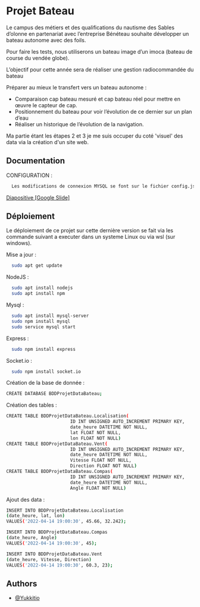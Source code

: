
# Projet Bateau

Le campus des métiers et des qualifications du nautisme des Sables d’olonne en partenariat avec l’entreprise Bénéteau souhaite développer un bateau autonome avec des foils.

Pour faire les tests, nous utiliserons un bateau image d’un imoca (bateau de course du vendée globe).

L’objectif pour cette année sera de réaliser une gestion radiocommandée du bateau

Préparer au mieux le transfert vers un bateau autonome :

- Comparaison cap bateau mesuré et cap bateau réel pour mettre en œuvre le capteur de cap.
- Positionnement du bateau pour voir l’évolution de ce dernier sur un plan d’eau
- Réaliser un historique de l’évolution de la navigation.

Ma partie étant les étapes 2 et 3 je me suis occuper du coté 'visuel' des data via la création d'un site web.

## Documentation
CONFIGURATION :
```bash
  Les modifications de connexion MYSQL se font sur le fichier config.json
```
[Diapositive [Google Slide]](https://docs.google.com/presentation/d/10VwbyRFjuF6Ki-SiaJML8OxZ5xKJOEbo5QIlrghB-JM/edit?usp=sharing)


## Déploiement

Le déploiement de ce projet sur cette dernière version se fait via les commande suivant a executer dans un systeme Linux ou via wsl (sur windows).

Mise a jour :
```bash
  sudo apt get update
```

NodeJS :
```bash
  sudo apt install nodejs
  sudo apt install npm
```

Mysql :
```bash
  sudo apt install mysql-server
  sudo npm install mysql
  sudo service mysql start
```

Express :
```bash
  sudo npm install express
```

Socket.io :
```bash
  sudo npm install socket.io
```


Création de la base de donnée :
```bash
CREATE DATABASE BDDProjetDataBateau;
```
Création des tables :
```bash
CREATE TABLE BDDProjetDataBateau.Localisation(
                        ID INT UNSIGNED AUTO_INCREMENT PRIMARY KEY,
                        date_heure DATETIME NOT NULL,
                        lat FLOAT NOT NULL,
                        lon FLOAT NOT NULL)
CREATE TABLE BDDProjetDataBateau.Vent(
                        ID INT UNSIGNED AUTO_INCREMENT PRIMARY KEY,
                        date_heure DATETIME NOT NULL,
                        Vitesse FLOAT NOT NULL,
                        Direction FLOAT NOT NULL)
CREATE TABLE BDDProjetDataBateau.Compas(
                        ID INT UNSIGNED AUTO_INCREMENT PRIMARY KEY,
                        date_heure DATETIME NOT NULL,
                        Angle FLOAT NOT NULL)
```
Ajout des data :
```bash
INSERT INTO BDDProjetDataBateau.Localisation
(date_heure, lat, lon)
VALUES('2022-04-14 19:00:30', 45.66, 32.242);

INSERT INTO BDDProjetDataBateau.Compas
(date_heure, Angle)
VALUES('2022-04-14 19:00:30', 45);

INSERT INTO BDDProjetDataBateau.Vent
(date_heure, Vitesse, Direction)
VALUES('2022-04-14 19:00:30', 60.3, 23);
```



## Authors

- [@Yukkitio](https://www.github.com/yukkitio)

